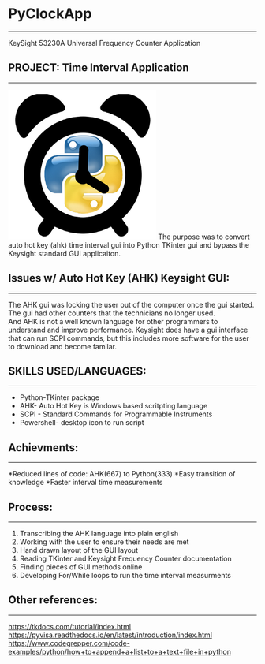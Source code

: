 # PyClockApp
----------------------------------------------
KeySight 53230A Universal Frequency Counter Application 

## PROJECT: Time Interval Application 
----------------------------------------------
![pyclockapp_picture](images/pyclockapp_png.png)
The purpose was to convert auto hot key (ahk) time interval gui into Python TKinter gui and bypass the Keysight standard GUI applicaiton. 

## Issues w/ Auto Hot Key (AHK) Keysight GUI:
---------------------------------------------
The AHK gui was locking the user out of the computer once the gui started.  The gui had other counters that the technicians no longer used.  
And AHK is not a well known language for other programmers to understand and improve performance. 
Keysight does have a gui interface that can run SCPI commands, but this includes more software for the user to download and become familar.   
    
## SKILLS USED/LANGUAGES:
-------------------------
* Python-TKinter package
* AHK- Auto Hot Key is Windows based scritpting language
* SCPI - Standard Commands for Programmable Instruments  
* Powershell- desktop icon to run script

## Achievments:
---------------------------------------------
*Reduced lines of code: AHK(667) to Python(333)
*Easy transition of knowledge 
*Faster interval time measurements 

## Process:
---------------------------------------------
1) Transcribing the AHK language into plain english 
2) Working with the user to ensure their needs are met
3) Hand drawn layout of the GUI layout
4) Reading TKinter and Keysight Frequency Counter documentation 
5) Finding pieces of GUI methods online
6) Developing For/While loops to run the time interval measurments 
    
## Other references:
----------------------------------------------
https://tkdocs.com/tutorial/index.html
https://pyvisa.readthedocs.io/en/latest/introduction/index.html
https://www.codegrepper.com/code-examples/python/how+to+append+a+list+to+a+text+file+in+python
    

